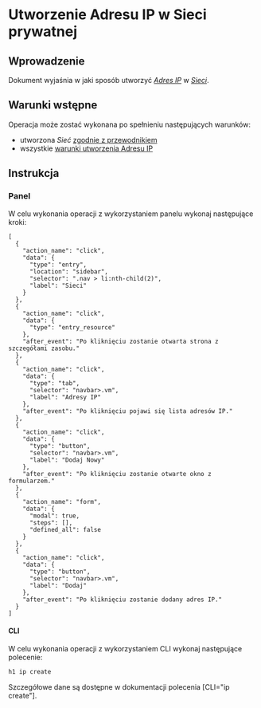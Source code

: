 # Utworzenie Adresu IP w Sieci prywatnej

## Wprowadzenie

Dokument wyjaśnia w jaki sposób utworzyć *[Adres IP](/resource/networking/ip-address.md)* w *[Sieci](/resource/networking/network.md)*.

## Warunki wstępne

Operacja może zostać wykonana po spełnieniu następujących warunków:

* utworzona *Sieć* [zgodnie z przewodnikiem](/guide/networking/network/creating.md)
* wszystkie [warunki utworzenia Adresu IP](/resource/networking/ip-address.md#utworzenie)

## Instrukcja

### Panel
      
W celu wykonania operacji z wykorzystaniem panelu wykonaj następujące kroki:

```guide
[
  {
    "action_name": "click",
    "data": {
      "type": "entry",
      "location": "sidebar",
      "selector": ".nav > li:nth-child(2)",
      "label": "Sieci"
    }
  },
  {
    "action_name": "click",
    "data": {
      "type": "entry_resource"
    },
    "after_event": "Po kliknięciu zostanie otwarta strona z szczegółami zasobu."
  },
  {
    "action_name": "click",
    "data": {
      "type": "tab",
      "selector": "navbar>.vm",
      "label": "Adresy IP"
    },
    "after_event": "Po kliknięciu pojawi się lista adresów IP."
  },
  {
    "action_name": "click",
    "data": {
      "type": "button",
      "selector": "navbar>.vm",
      "label": "Dodaj Nowy"
    },
    "after_event": "Po kliknięciu zostanie otwarte okno z formularzem."
  },
  {
    "action_name": "form",
    "data": {
      "modal": true,
      "steps": [],
      "defined_all": false
    }
  },
  {
    "action_name": "click",
    "data": {
      "type": "button",
      "selector": "navbar>.vm",
      "label": "Dodaj"
    },
    "after_event": "Po kliknięciu zostanie dodany adres IP."
  }
]
```

#### CLI

W celu wykonania operacji z wykorzystaniem CLI wykonaj następujące polecenie:

```bash
h1 ip create
```

Szczegółowe dane są dostępne w dokumentacji polecenia [CLI="ip create"].